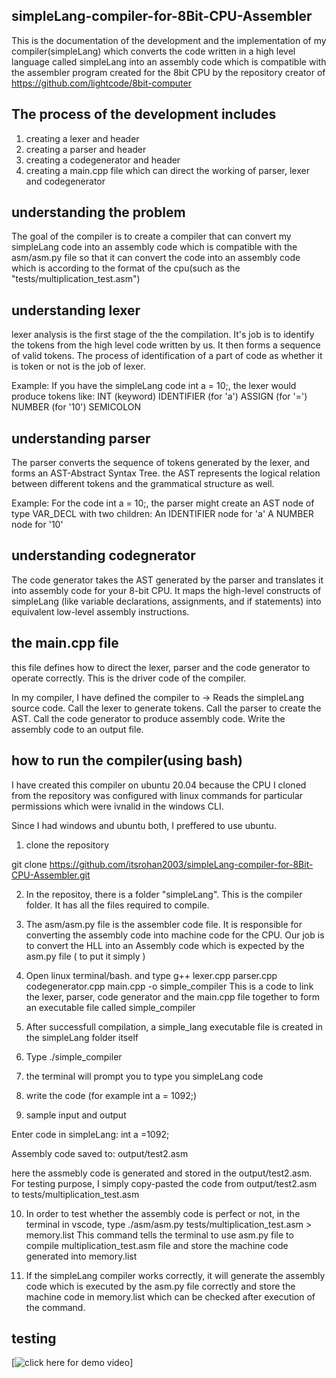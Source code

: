 ## simpleLang-compiler-for-8Bit-CPU-Assembler

This is the documentation of the development and the implementation of my compiler(simpleLang) which converts the code written in a high level language called simpleLang into an assembly code which is compatible with the assembler program created for the 8bit CPU by the repository creator of https://github.com/lightcode/8bit-computer

## The process of the development includes
1. creating a lexer and header
2. creating a parser and header
3. creating a codegenerator and header
4. creating a main.cpp file which can direct the working of parser, lexer and codegenerator

## understanding the problem
The goal of the compiler is to create a compiler that can convert my simpleLang code into an assembly code which is compatible with the asm/asm.py file so that it can convert the code into an assembly code which is according to the format of the cpu(such as the "tests/multiplication_test.asm")

## understanding lexer

lexer analysis is the first stage of the the compilation. It's job is to identify the tokens from the high level code written by us. It then forms a sequence of valid tokens. The process of identification of a part of code as whether it is token or not is the job of lexer.

Example: If you have the simpleLang code int a = 10;, the lexer would produce tokens like:
INT (keyword)
IDENTIFIER (for 'a')
ASSIGN (for '=')
NUMBER (for '10')
SEMICOLON

## understanding parser

The parser converts the sequence of tokens generated by the lexer, and forms an AST-Abstract Syntax Tree. the AST represents the logical relation between different tokens and the grammatical structure as well.

Example: For the code int a = 10;, the parser might create an AST node of type VAR_DECL with two children:
An IDENTIFIER node for 'a'
A NUMBER node for '10'

## understanding codegnerator

The code generator takes the AST generated by the parser and translates it into assembly code for your 8-bit CPU. It maps the high-level constructs of simpleLang (like variable declarations, assignments, and if statements) into equivalent low-level assembly instructions.

## the main.cpp file

this file defines how to direct the lexer, parser and the code generator to operate  correctly. This is the driver code of the compiler.

In my compiler, I have defined the compiler to  ->
Reads the simpleLang source code.
Call the lexer to generate tokens.
Call the parser to create the AST.
Call the code generator to produce assembly code.
Write the assembly code to an output file.

## how to run the compiler(using bash)

I have created this compiler on ubuntu 20.04 because the CPU I cloned from the repository was configured with linux commands for particular permissions which were ivnalid in the windows CLI. 

Since I had windows and ubuntu both, I preffered to use ubuntu.

1. clone the repository

git clone https://github.com/itsrohan2003/simpleLang-compiler-for-8Bit-CPU-Assembler.git

2. In the repositoy, there is a folder "simpleLang". This is the compiler folder. It has all the files required to compile.

3. The asm/asm.py file is the assembler code file. It is responsible for converting the assembly code into machine code for the CPU. Our job is to convert the HLL into an Assembly code which is expected by the asm.py file ( to put it simply )

4. Open linux terminal/bash. and type
g++ lexer.cpp parser.cpp codegenerator.cpp main.cpp -o simple_compiler
This is a code to link the lexer, parser, code generator and the main.cpp file together to form an executable file called simple_compiler

5. After successfull compilation, a simple_lang executable file is created in the simpleLang folder itself

6. Type ./simple_compiler

7. the terminal will prompt you to type you simpleLang code

8. write the code (for example int a = 1092;)

9. sample input and output 

Enter code in simpleLang:
int a =1092;

Assembly code saved to: output/test2.asm

here the assmebly code is generated and stored in the output/test2.asm. For testing purpose, I simply copy-pasted the code from output/test2.asm to tests/multiplication_test.asm 

10. In order to test whether the assembly code is perfect or not,
in the terminal in vscode, type 
./asm/asm.py tests/multiplication_test.asm > memory.list
This command tells the terminal to use asm.py file to compile multiplication_test.asm file and store the machine code generated into memory.list

11. If the simpleLang compiler works correctly, it will generate the assembly code which is executed by the asm.py file correctly and store the machine code in memory.list which can be checked after execution of the command.

## testing
[![click here for demo video](https://drive.google.com/file/d/1v-zGGsbsymZt6tIIlY8C7OSMpHQjBXoT/view?usp=drive_link)]



